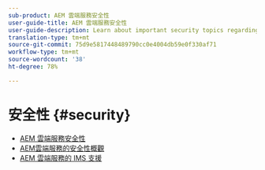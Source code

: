 ```yaml
---
sub-product: AEM 雲端服務安全性
user-guide-title: AEM 雲端服務安全性
user-guide-description: Learn about important security topics regarding Experience Manager as a Cloud Service.
translation-type: tm+mt
source-git-commit: 75d9e5817448489790cc0e4004db59e0f330af71
workflow-type: tm+mt
source-wordcount: '38'
ht-degree: 78%

---
```



# 安全性 {#security}

+ [AEM 雲端服務安全性](/help/security/home.md)
+ [AEM雲端服務的安全性概觀](/help/security/cloud-service-security-overview.md)
+ [AEM 雲端服務的 IMS 支援](ims-support.md)
